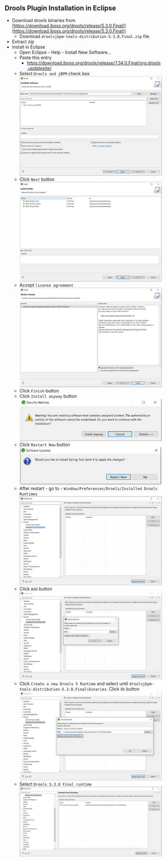 ## Drools Plugin Installation in Eclipse
* Download drools binaries from [https://download.jboss.org/drools/release/5.3.0.Final/](https://download.jboss.org/drools/release/5.3.0.Final/)
	* Download `droolsjbpm-tools-distribution-5.3.0.Final.zip` file
* Extract zip
* Install in Eclipse
	* Open Eclipse - Help - Install New Software...
	* Paste this entry 
		* https://download.jboss.org/drools/release/7.34.0.Final/org.drools.updatesite/
	* Select `Drools and jBPM` check box
![picture alt](1.jpg "select - org.drools.updatesite")
	* Click `Next` button
![picture](2.jpg)	
	* Accept `license agreement`
![picture](3.jpg)	
	* Click `Finish` button
	* Click `Install anyway` button
![picture](4.jpg)
	* Click `Restart Now` button
![picture](5.jpg)
	* After restart - go to - `Window/Preferences/Drools/Installed Drools Runtimes`
![picture](6.jpg)
	* Click `Add` button
![picture](7.jpg)
	* Click `Create a new Drools 5 Runtime` and select until `droolsjbpm-tools-distribution-5.3.0.Final\binaries`. Click `Ok` button
![picture](8.jpg)
	* Select `Drools 5.3.0 Final runtime`
![picture](9.jpg)	